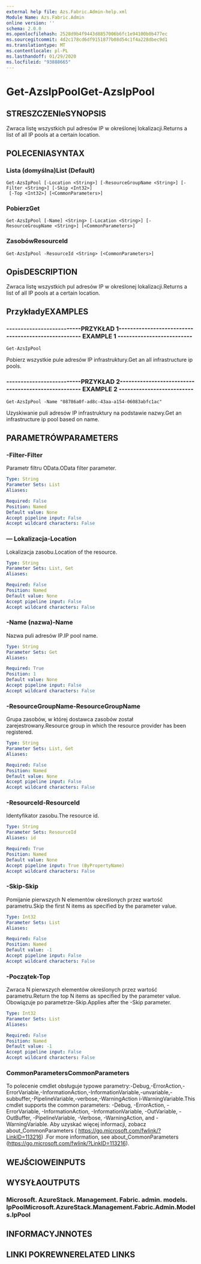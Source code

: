 ```yaml
---
external help file: Azs.Fabric.Admin-help.xml
Module Name: Azs.Fabric.Admin
online version: ''
schema: 2.0.0
ms.openlocfilehash: 2528d9b4f9443d8857006b6fc1e94100b0b477ec
ms.sourcegitcommit: 4d2c178cd6df9151877b08d54c1f4a228dbec9d1
ms.translationtype: MT
ms.contentlocale: pl-PL
ms.lasthandoff: 01/29/2020
ms.locfileid: "93888665"
---
```

# <span data-ttu-id="6bdd5-101">Get-AzsIpPool</span><span class="sxs-lookup"><span data-stu-id="6bdd5-101">Get-AzsIpPool</span></span>

## <span data-ttu-id="6bdd5-102">STRESZCZENIe</span><span class="sxs-lookup"><span data-stu-id="6bdd5-102">SYNOPSIS</span></span>
<span data-ttu-id="6bdd5-103">Zwraca listę wszystkich pul adresów IP w określonej lokalizacji.</span><span class="sxs-lookup"><span data-stu-id="6bdd5-103">Returns a list of all IP pools at a certain location.</span></span>

## <span data-ttu-id="6bdd5-104">POLECENIA</span><span class="sxs-lookup"><span data-stu-id="6bdd5-104">SYNTAX</span></span>

### <span data-ttu-id="6bdd5-105">Lista (domyślna)</span><span class="sxs-lookup"><span data-stu-id="6bdd5-105">List (Default)</span></span>
```
Get-AzsIpPool [-Location <String>] [-ResourceGroupName <String>] [-Filter <String>] [-Skip <Int32>]
 [-Top <Int32>] [<CommonParameters>]
```

### <span data-ttu-id="6bdd5-106">Pobierz</span><span class="sxs-lookup"><span data-stu-id="6bdd5-106">Get</span></span>
```
Get-AzsIpPool [-Name] <String> [-Location <String>] [-ResourceGroupName <String>] [<CommonParameters>]
```

### <span data-ttu-id="6bdd5-107">Zasobów</span><span class="sxs-lookup"><span data-stu-id="6bdd5-107">ResourceId</span></span>
```
Get-AzsIpPool -ResourceId <String> [<CommonParameters>]
```

## <span data-ttu-id="6bdd5-108">Opis</span><span class="sxs-lookup"><span data-stu-id="6bdd5-108">DESCRIPTION</span></span>
<span data-ttu-id="6bdd5-109">Zwraca listę wszystkich pul adresów IP w określonej lokalizacji.</span><span class="sxs-lookup"><span data-stu-id="6bdd5-109">Returns a list of all IP pools at a certain location.</span></span>

## <span data-ttu-id="6bdd5-110">Przykłady</span><span class="sxs-lookup"><span data-stu-id="6bdd5-110">EXAMPLES</span></span>

### <span data-ttu-id="6bdd5-111">--------------------------PRZYKŁAD 1--------------------------</span><span class="sxs-lookup"><span data-stu-id="6bdd5-111">-------------------------- EXAMPLE 1 --------------------------</span></span>
```
Get-AzsIpPool
```

<span data-ttu-id="6bdd5-112">Pobierz wszystkie pule adresów IP infrastruktury.</span><span class="sxs-lookup"><span data-stu-id="6bdd5-112">Get an all infrastructure ip pools.</span></span>

### <span data-ttu-id="6bdd5-113">--------------------------PRZYKŁAD 2--------------------------</span><span class="sxs-lookup"><span data-stu-id="6bdd5-113">-------------------------- EXAMPLE 2 --------------------------</span></span>
```
Get-AzsIpPool -Name "08786a0f-ad8c-43aa-a154-06083abfc1ac"
```

<span data-ttu-id="6bdd5-114">Uzyskiwanie puli adresów IP infrastruktury na podstawie nazwy.</span><span class="sxs-lookup"><span data-stu-id="6bdd5-114">Get an infrastructure ip pool based on name.</span></span>

## <span data-ttu-id="6bdd5-115">PARAMETRÓW</span><span class="sxs-lookup"><span data-stu-id="6bdd5-115">PARAMETERS</span></span>

### <span data-ttu-id="6bdd5-116">-Filter</span><span class="sxs-lookup"><span data-stu-id="6bdd5-116">-Filter</span></span>
<span data-ttu-id="6bdd5-117">Parametr filtru OData.</span><span class="sxs-lookup"><span data-stu-id="6bdd5-117">OData filter parameter.</span></span>

```yaml
Type: String
Parameter Sets: List
Aliases: 

Required: False
Position: Named
Default value: None
Accept pipeline input: False
Accept wildcard characters: False
```

### <span data-ttu-id="6bdd5-118">— Lokalizacja</span><span class="sxs-lookup"><span data-stu-id="6bdd5-118">-Location</span></span>
<span data-ttu-id="6bdd5-119">Lokalizacja zasobu.</span><span class="sxs-lookup"><span data-stu-id="6bdd5-119">Location of the resource.</span></span>

```yaml
Type: String
Parameter Sets: List, Get
Aliases: 

Required: False
Position: Named
Default value: None
Accept pipeline input: False
Accept wildcard characters: False
```

### <span data-ttu-id="6bdd5-120">-Name (nazwa)</span><span class="sxs-lookup"><span data-stu-id="6bdd5-120">-Name</span></span>
<span data-ttu-id="6bdd5-121">Nazwa puli adresów IP.</span><span class="sxs-lookup"><span data-stu-id="6bdd5-121">IP pool name.</span></span>

```yaml
Type: String
Parameter Sets: Get
Aliases: 

Required: True
Position: 1
Default value: None
Accept pipeline input: False
Accept wildcard characters: False
```

### <span data-ttu-id="6bdd5-122">-ResourceGroupName</span><span class="sxs-lookup"><span data-stu-id="6bdd5-122">-ResourceGroupName</span></span>
<span data-ttu-id="6bdd5-123">Grupa zasobów, w której dostawca zasobów został zarejestrowany.</span><span class="sxs-lookup"><span data-stu-id="6bdd5-123">Resource group in which the resource provider has been registered.</span></span>

```yaml
Type: String
Parameter Sets: List, Get
Aliases: 

Required: False
Position: Named
Default value: None
Accept pipeline input: False
Accept wildcard characters: False
```

### <span data-ttu-id="6bdd5-124">-ResourceId</span><span class="sxs-lookup"><span data-stu-id="6bdd5-124">-ResourceId</span></span>
<span data-ttu-id="6bdd5-125">Identyfikator zasobu.</span><span class="sxs-lookup"><span data-stu-id="6bdd5-125">The resource id.</span></span>

```yaml
Type: String
Parameter Sets: ResourceId
Aliases: id

Required: True
Position: Named
Default value: None
Accept pipeline input: True (ByPropertyName)
Accept wildcard characters: False
```

### <span data-ttu-id="6bdd5-126">-Skip</span><span class="sxs-lookup"><span data-stu-id="6bdd5-126">-Skip</span></span>
<span data-ttu-id="6bdd5-127">Pomijanie pierwszych N elementów określonych przez wartość parametru.</span><span class="sxs-lookup"><span data-stu-id="6bdd5-127">Skip the first N items as specified by the parameter value.</span></span>

```yaml
Type: Int32
Parameter Sets: List
Aliases: 

Required: False
Position: Named
Default value: -1
Accept pipeline input: False
Accept wildcard characters: False
```

### <span data-ttu-id="6bdd5-128">-Początek</span><span class="sxs-lookup"><span data-stu-id="6bdd5-128">-Top</span></span>
<span data-ttu-id="6bdd5-129">Zwraca N pierwszych elementów określonych przez wartość parametru.</span><span class="sxs-lookup"><span data-stu-id="6bdd5-129">Return the top N items as specified by the parameter value.</span></span>
<span data-ttu-id="6bdd5-130">Obowiązuje po parametrze-Skip.</span><span class="sxs-lookup"><span data-stu-id="6bdd5-130">Applies after the -Skip parameter.</span></span>

```yaml
Type: Int32
Parameter Sets: List
Aliases: 

Required: False
Position: Named
Default value: -1
Accept pipeline input: False
Accept wildcard characters: False
```

### <span data-ttu-id="6bdd5-131">CommonParameters</span><span class="sxs-lookup"><span data-stu-id="6bdd5-131">CommonParameters</span></span>
<span data-ttu-id="6bdd5-132">To polecenie cmdlet obsługuje typowe parametry:-Debug,-ErrorAction,-ErrorVariable,-InformationAction,-InformationVariable,-unvariable,-subbuffer,-PipelineVariable,-verbose,-WarningAction i-WarningVariable.</span><span class="sxs-lookup"><span data-stu-id="6bdd5-132">This cmdlet supports the common parameters: -Debug, -ErrorAction, -ErrorVariable, -InformationAction, -InformationVariable, -OutVariable, -OutBuffer, -PipelineVariable, -Verbose, -WarningAction, and -WarningVariable.</span></span> <span data-ttu-id="6bdd5-133">Aby uzyskać więcej informacji, zobacz about_CommonParameters ( https://go.microsoft.com/fwlink/?LinkID=113216) .</span><span class="sxs-lookup"><span data-stu-id="6bdd5-133">For more information, see about_CommonParameters (https://go.microsoft.com/fwlink/?LinkID=113216).</span></span>

## <span data-ttu-id="6bdd5-134">WEJŚCIOWE</span><span class="sxs-lookup"><span data-stu-id="6bdd5-134">INPUTS</span></span>

## <span data-ttu-id="6bdd5-135">WYSYŁA</span><span class="sxs-lookup"><span data-stu-id="6bdd5-135">OUTPUTS</span></span>

### <span data-ttu-id="6bdd5-136">Microsoft. AzureStack. Management. Fabric. admin. models. IpPool</span><span class="sxs-lookup"><span data-stu-id="6bdd5-136">Microsoft.AzureStack.Management.Fabric.Admin.Models.IpPool</span></span>

## <span data-ttu-id="6bdd5-137">INFORMACYJN</span><span class="sxs-lookup"><span data-stu-id="6bdd5-137">NOTES</span></span>

## <span data-ttu-id="6bdd5-138">LINKI POKREWNE</span><span class="sxs-lookup"><span data-stu-id="6bdd5-138">RELATED LINKS</span></span>

